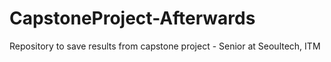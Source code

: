# CapstoneProject-Afterwards
Repository to save results from capstone project - Senior at Seoultech, ITM
